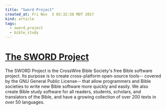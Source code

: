 ```yaml
---
title: "Sword Project"
created_at: Fri Nov  3 03:32:38 MDT 2017
kind: article
tags:
  - sword_project
  - bible_study
---
```


<h1>
  <a href="http://www.crosswire.org/sword/index.jsp" target="_blank">The SWORD Project</a>
</h1>

The SWORD Project is the CrossWire Bible Society's free Bible software
project. Its purpose is to create cross-platform open-source tools--
covered by the GNU General Public License-- that allow programmers and
Bible societies to write new Bible software more quickly and easily. We
also create Bible study software for all readers, students, scholars,
and translators of the Bible, and have a growing collection of over 200
texts in over 50 languages.

<!--
html boilerplate
<a href="" target="_blank"></a>
<a name=""></a>
<img src="" width="400px">
<ul>
  <li></li>
</ul>
<pre>
</pre>
<p style="margin-bottom: 2em;"></p>
<hr style="border: 0; height: 3px; background: #333; background-image: linear-gradient(to right, #ccc, #333, #ccc);">
<pre><code>
</code></pre>
<math xmlns='http://www.w3.org/1998/Math/MathML' display='block'>
</math>
-->
